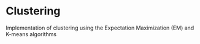 # Clustering
Implementation of clustering using the Expectation Maximization (EM) and K-means algorithms
